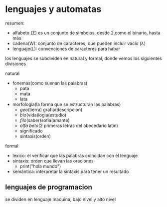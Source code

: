 # lenguajes y automatas


resumen: 
-   alfabeto (Σ) es un conjunto de simbolos, desde 2,como el binario, hasta más
- cadena(W): conjunto de caracteres, que pueden incluir vacío (λ)
- lenguaje(L): convenciones de caracteres para habar

los lenguajes se subdividen en natural y formal, donde vemos los siguientes divisiones

natural 
- fonemas(como suenan las palabras)
    - pata
    - mata
    - lata
- morfologia(la forma que se estructuran las palabras)
    - *geo*(tierra) grafia(descripcion)
    - *bio*(vida)logia(estudio)
    - *filo*(saber)sofia(amante)
    - *alfa* *beto*(2 primeras letras del abecedario latin)
    - significado
    - sintaxis(orden)

formal
- lexico: el verificar que las palabras coincidan con el lenguaje
- sintaxis: orden que llevan las oraciones
    - print("hola mundo")
- semántica: interpretar la sintaxis para tener un resultado

## lenguajes de programacion
se dividen en lenguaje maquina, bajo nivel y alto nivel